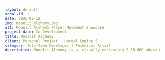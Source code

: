 ```yaml
---
layout: default
modal-id: 1
date: 2025-02-12
img: moonlit_alchemy.png
alt: Moonlit Alchemy Player Movement Showcase
project-date: In Development
title: Moonlit Alchemy
client: Personal Project | Unreal Engine 5
category: Solo Game Developer | Technical Artist
description: Moonlit Alchemy is a  visually enchanting 2.5D RPG where glowing potions, dynamic lighting, and atmospheric effects bring alchemy to life. Gather rare ingredients, master potion crafting, and create the perfect brews under the moonlit sky. This project is focused on showcasing my technical art skills, including **shader development, lighting, post-processing, and performance optimization**, and gameplay programming skills in Unreal Engine 5.
---
```


